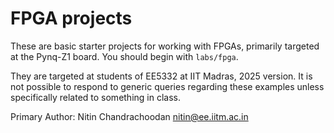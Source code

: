 # FPGA projects

These are basic starter projects for working with FPGAs, primarily targeted at the Pynq-Z1 board.  You should begin with `labs/fpga`.

They are targeted at students of EE5332 at IIT Madras, 2025 version.  It is not possible to respond to generic queries regarding these examples unless specifically related to something in class.  

Primary Author: Nitin Chandrachoodan <nitin@ee.iitm.ac.in>
